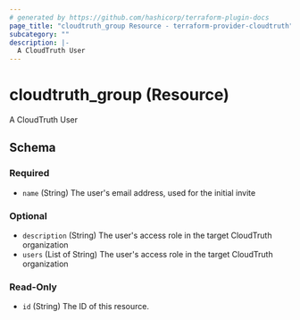 ```yaml
---
# generated by https://github.com/hashicorp/terraform-plugin-docs
page_title: "cloudtruth_group Resource - terraform-provider-cloudtruth"
subcategory: ""
description: |-
  A CloudTruth User
---
```


# cloudtruth_group (Resource)

A CloudTruth User



<!-- schema generated by tfplugindocs -->
## Schema

### Required

- `name` (String) The user's email address, used for the initial invite

### Optional

- `description` (String) The user's access role in the target CloudTruth organization
- `users` (List of String) The user's access role in the target CloudTruth organization

### Read-Only

- `id` (String) The ID of this resource.


